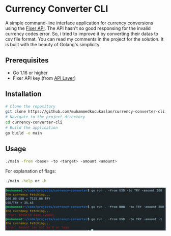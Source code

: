 # Currency Converter CLI

A simple command-line interface application for currency conversions using the [Fixer API](https://apilayer.com/marketplace/fixer-api). The API hasn't so good  responsing for the invalid currency codes error. So, i tried to improve it by converting their datas to  csv file format. You can read my comments in the project for the solution. It is built with the beauty of Golang's simplicity. 
## Prerequisites

- Go 1.16 or higher
- Fixer API key (from [API Layer](https://apilayer.com/marketplace/fixer-api))  
## Installation  

```bash
# Clone the repository
git clone https://github.com/muhammedkucukaslan/currency-converter-cli.git
# Navigate to the project directory
cd currency-converter-cli
# Build the application
go build -o main
```
## Usage

```bash
./main -from <base> -to <target> -amount <amount>
```
For explanation of flags:
```bash
./main -help or -h
```

![Screenshot](/public/image.png)
